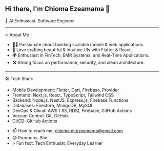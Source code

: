 ## Hi there, I'm Chioma Ezeamama 👋
🚀 AI Enthusiast, Software Engineer

<hr/>

🔥 About Me
<ul>
  <li>👨‍💻 Passionate about building scalable mobile & web applications.</li>
  <li>🎨 Love crafting beautiful & intuitive UIs with Flutter & React.</li>
  <li>🌍 Enthusiast in FinTech, EMR Systems, and Real-Time Applications.</li>
  <li>🛠️ Strong focus on performance, security, and clean architecture.</li>
</ul>

<hr/> 

🛠️ Tech Stack
<ul>
  <li>Mobile Development: Flutter, Dart, Firebase, Provider</li>
  <li>Frontend: Next.js, React, TypeScript, Tailwind CSS</li>
  <li>Backend: Node.js, NestJS, Express.js, Firebase Functions</li>
  <li>Databases: Firestore, MongoDB, MySQL</li>
  <li>DevOps & Cloud: AWS ( S3, RDS), Firebase, GitHub Actions</li>
  <li>Version Control: Git, GitHub</li>
  <li>CI/CD: GitHub Actions</li>
</ul>

- 📫 How to reach me: chioma.m.ezeamama@gmail.com
- 😄 Pronouns: She
- ⚡ Fun fact: Tech Enthusiat, Everyday Learner


